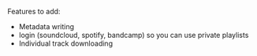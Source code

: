 Features to add:


- Metadata writing
- login (soundcloud, spotify, bandcamp) so you can use private playlists
- Individual track downloading

